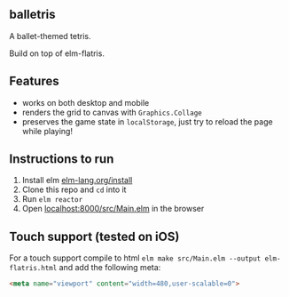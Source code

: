 ## balletris
A ballet-themed tetris.

Build on top of elm-flatris.

## Features

* works on both desktop and mobile
* renders the grid to canvas with `Graphics.Collage`
* preserves the game state in `localStorage`, just try to reload the page while playing!

## Instructions to run

1. Install elm [elm-lang.org/install](http://elm-lang.org/install)
2. Clone this repo and `cd` into it
3. Run `elm reactor`
4. Open [localhost:8000/src/Main.elm](http://localhost:8000/src/Main.elm) in the browser

## Touch support (tested on iOS)

For a touch support compile to html `elm make src/Main.elm --output elm-flatris.html` and add the following meta:

```html
<meta name="viewport" content="width=480,user-scalable=0">
```
